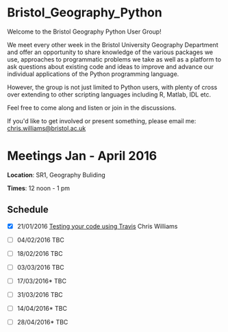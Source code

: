 # Bristol_Geography_Python

Welcome to the Bristol Geography Python User Group!

We meet every other week in the Bristol University Geography Department and offer an opportunity to share knowledge of the various packages we use, approaches to programmatic problems we take as well as a platform to ask questions about existing code and ideas to improve and advance our individual applications of the Python programming language.

However, the group is not just limited to Python users, with plenty of cross over extending to other scripting languages including R, Matlab, IDL etc. 

Feel free to come along and listen or join in the discussions.

If you'd like to get involved or present something, please email me: chris.williams@bristol.ac.uk

# Meetings Jan - April 2016

**Location**: SR1, Geography Buliding

**Times**: 12 noon - 1 pm

## Schedule

- [x] 21/01/2016	[Testing your code using Travis](https://github.com/Chris35Wills/Bristol_Geography_Python/blob/master/testing/TESTING_READ_ME.md)	Chris Williams

- [ ] 04/02/2016	TBC

- [ ] 18/02/2016	TBC

- [ ] 03/03/2016	TBC

- [ ] 17/03/2016*	TBC

- [ ] 31/03/2016	TBC

- [ ] 14/04/2016* 	TBC

- [ ] 28/04/2016*	TBC




